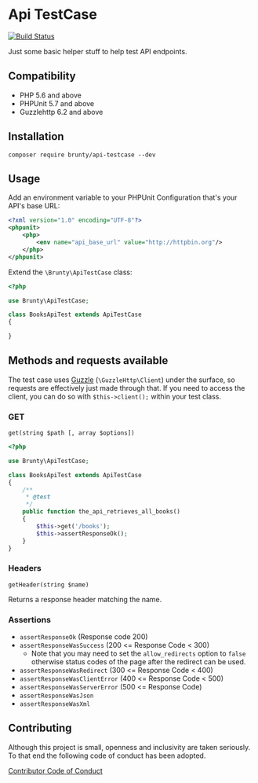 # Api TestCase

[![Build Status](https://travis-ci.org/Brunty/api-testcase.svg?branch=master)](https://travis-ci.org/Brunty/api-testcase)

Just some basic helper stuff to help test API endpoints.

## Compatibility

* PHP 5.6 and above
* PHPUnit 5.7 and above
* Guzzlehttp 6.2 and above

## Installation

`composer require brunty/api-testcase --dev`

## Usage

Add an environment variable to your PHPUnit Configuration that's your API's base URL:

```xml
<?xml version="1.0" encoding="UTF-8"?>
<phpunit>
    <php>
        <env name="api_base_url" value="http://httpbin.org"/>
    </php>
</phpunit>
```

Extend the `\Brunty\ApiTestCase` class:

```php
<?php

use Brunty\ApiTestCase;

class BooksApiTest extends ApiTestCase
{

}
```

## Methods and requests available

The test case uses [Guzzle](http://docs.guzzlephp.org/en/latest/index.html) (`\GuzzleHttp\Client`) under the surface, so requests are effectively just made through that. If you need to access the client, you can do so with `$this->client();` within your test class.

### GET

`get(string $path [, array $options])`

```php
<?php

use Brunty\ApiTestCase;

class BooksApiTest extends ApiTestCase
{
    /**
     * @test
     */
    public function the_api_retrieves_all_books()
    {
        $this->get('/books');
        $this->assertResponseOk();
    }
}
```

### Headers

`getHeader(string $name)`

Returns a response header matching the name.

### Assertions

* `assertResponseOk` (Response code 200)
* `assertResponseWasSuccess` (200 <= Response Code < 300)
  * Note that you may need to set the `allow_redirects` option to `false` otherwise status codes of the page after the redirect can be used. 
* `assertResponseWasRedirect` (300 <= Response Code < 400)
* `assertResponseWasClientError` (400 <= Response Code < 500)
* `assertResponseWasServerError` (500 <= Response Code)
* `assertResponseWasJson`
* `assertResponseWasXml`




## Contributing

Although this project is small, openness and inclusivity are taken seriously. To that end the following code of conduct has been adopted.

[Contributor Code of Conduct](CONTRIBUTING.md)
